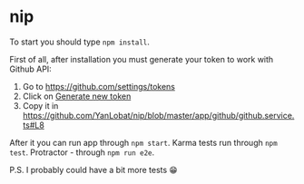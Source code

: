 # nip

To start you should type `npm install`. 

First of all, after installation you must generate your token to work with Github API:
1) Go to https://github.com/settings/tokens
2) Click on [Generate new token](https://github.com/settings/tokens/new)
3) Copy it in https://github.com/YanLobat/nip/blob/master/app/github/github.service.ts#L8

After it you can run app through `npm start`. Karma tests run through `npm test`. Protractor - through `npm run e2e`. 

P.S. I probably could have a bit more tests :grin:

